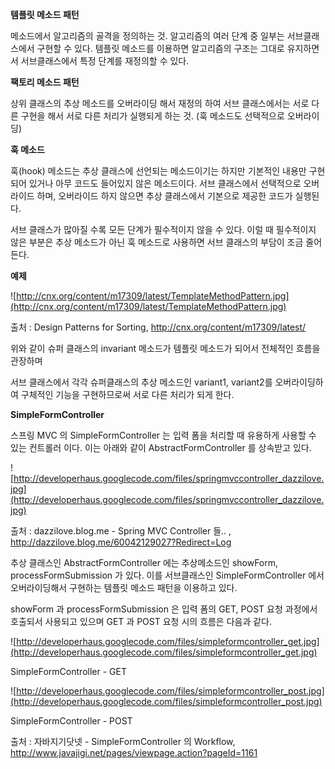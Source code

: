 **템플릿 메소드 패턴**

메소드에서 알고리즘의 골격을 정의하는 것.
알고리즘의 여러 단계 중 일부는 서브클래스에서 구현할 수 있다.
템플릿 메소드를 이용하면 알고리즘의 구조는 그대로 유지하면서 서브클래스에서 특정 단계를 재정의할 수 있다.

**팩토리 메소드 패턴**

상위 클래스의 추상 메소드를 오버라이딩 해서 재정의 하여 서브 클래스에서는 서로 다른 구현을 해서 서로 다른 처리가 실행되게 하는 것. (훅 메소드도 선택적으로 오버라이딩)

**훅 메소드**

훅(hook) 메소드는 추상 클래스에 선언되는 메소드이기는 하지만 기본적인 내용만 구현되어 있거나 아무 코드도 들어있지 않은 메소드이다. 서브 클래스에서 선택적으로 오버라이드 하며, 오버라이드 하지 않으면 추상 클래스에서 기본으로 제공한 코드가 실행된다.

서브 클래스가 많아질 수록 모든 단계가 필수적이지 않을 수 있다. 이럴 때 필수적이지 않은 부분은 추상 메소드가 아닌 훅 메소드로 사용하면 서브 클래스의 부담이 조금 줄어든다.

**예제**

![http://cnx.org/content/m17309/latest/TemplateMethodPattern.jpg](http://cnx.org/content/m17309/latest/TemplateMethodPattern.jpg)

출처 : Design Patterns for Sorting, http://cnx.org/content/m17309/latest/

위와 같이 슈퍼 클래스의 invariant 메소드가 템플릿 메소드가 되어서 전체적인 흐름을 관장하며

서브 클래스에서 각각 슈퍼클래스의 추상 메소드인 variant1, variant2를 오버라이딩하여 구체적인 기능을 구현하므로써 서로 다른 처리가 되게 한다.

**SimpleFormController**

스프링 MVC 의 SimpleFormController 는 입력 폼을 처리할 때 유용하게 사용할 수 있는 컨트롤러 이다. 이는 아래와 같이 AbstractFormController 를 상속받고 있다.

![http://developerhaus.googlecode.com/files/springmvccontroller_dazzilove.jpg](http://developerhaus.googlecode.com/files/springmvccontroller_dazzilove.jpg)

출처 : dazzilove.blog.me - Spring MVC Controller 들.. , http://dazzilove.blog.me/60042129027?Redirect=Log

추상 클래스인 AbstractFormController 에는 추상메소드인 showForm, processFormSubmission 가 있다. 이를 서브클래스인 SimpleFormController 에서 오버라이딩해서 구현하는 템플릿 메소드 패턴을 이용하고 있다.

showForm 과 processFormSubmission 은 입력 폼의 GET, POST 요청 과정에서 호출되서 사용되고 있으며 GET 과 POST 요청 시의 흐름은 다음과 같다.

![http://developerhaus.googlecode.com/files/simpleformcontroller_get.jpg](http://developerhaus.googlecode.com/files/simpleformcontroller_get.jpg)

SimpleFormController - GET

![http://developerhaus.googlecode.com/files/simpleformcontroller_post.jpg](http://developerhaus.googlecode.com/files/simpleformcontroller_post.jpg)

SimpleFormController - POST

출처 : 자바지기닷넷 - SimpleFormController 의 Workflow, http://www.javajigi.net/pages/viewpage.action?pageId=1161